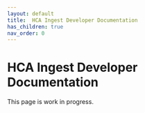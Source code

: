 ```yaml
---
layout: default
title:  HCA Ingest Developer Documentation
has_children: true
nav_order: 0
---
```


# HCA Ingest Developer Documentation

This page is work in progress.
